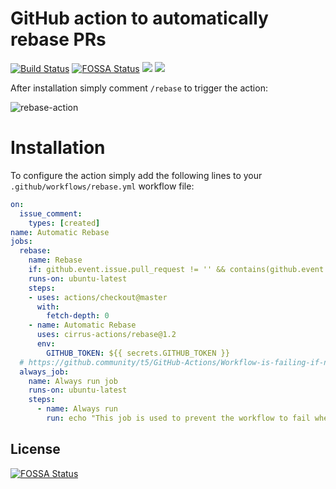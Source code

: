 # GitHub action to automatically rebase PRs

[![Build Status](https://api.cirrus-ci.com/github/cirrus-actions/rebase.svg)](https://cirrus-ci.com/github/cirrus-actions/rebase) [![FOSSA Status](https://app.fossa.io/api/projects/git%2Bgithub.com%2FDeydeq%2Frebase.svg?type=shield)](https://app.fossa.io/projects/git%2Bgithub.com%2FDeydeq%2Frebase?ref=badge_shield)
[![](https://images.microbadger.com/badges/version/cirrusactions/rebase.svg)](https://microbadger.com/images/cirrusactions/rebase) [![](https://images.microbadger.com/badges/image/cirrusactions/rebase.svg)](https://microbadger.com/images/cirrusactions/rebase)

After installation simply comment `/rebase` to trigger the action:

![rebase-action](https://user-images.githubusercontent.com/989066/51547853-14a57b00-1e35-11e9-841d-33114f0f0bd5.gif)

# Installation

To configure the action simply add the following lines to your `.github/workflows/rebase.yml` workflow file:

```yml
on: 
  issue_comment:
    types: [created]
name: Automatic Rebase
jobs:
  rebase:
    name: Rebase
    if: github.event.issue.pull_request != '' && contains(github.event.comment.body, '/rebase')
    runs-on: ubuntu-latest
    steps:
    - uses: actions/checkout@master
      with:
        fetch-depth: 0
    - name: Automatic Rebase
      uses: cirrus-actions/rebase@1.2
      env:
        GITHUB_TOKEN: ${{ secrets.GITHUB_TOKEN }}
  # https://github.community/t5/GitHub-Actions/Workflow-is-failing-if-no-job-can-be-ran-due-to-condition/m-p/38186#M3250
  always_job:
    name: Always run job
    runs-on: ubuntu-latest
    steps:
      - name: Always run
        run: echo "This job is used to prevent the workflow to fail when all other jobs are skipped."
```


## License
[![FOSSA Status](https://app.fossa.io/api/projects/git%2Bgithub.com%2FDeydeq%2Frebase.svg?type=large)](https://app.fossa.io/projects/git%2Bgithub.com%2FDeydeq%2Frebase?ref=badge_large)